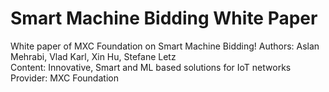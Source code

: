 # Smart Machine Bidding White Paper 
White paper of MXC Foundation on Smart Machine Bidding! 
Authors: Aslan Mehrabi, Vlad Karl, Xin Hu, Stefane Letz  
Content: Innovative, Smart and ML based solutions for IoT networks  
Provider: MXC Foundation 
